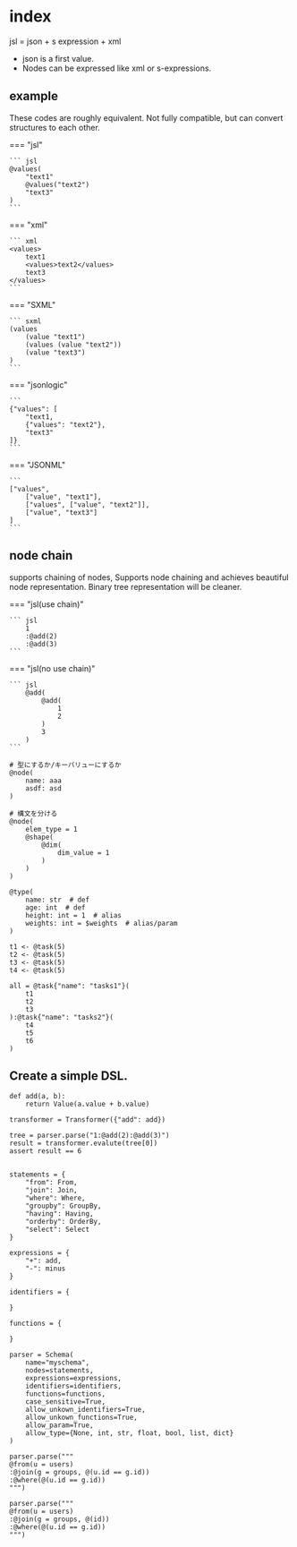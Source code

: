 # index

jsl = json + s expression + xml

- json is a first value.
- Nodes can be expressed like xml or s-expressions.

## example

These codes are roughly equivalent.
Not fully compatible, but can convert structures to each other.

=== "jsl"

    ``` jsl
    @values(
        "text1"
        @values("text2")
        "text3"
    )
    ```

=== "xml"

    ``` xml
    <values>
        text1
        <values>text2</values>
        text3
    </values>
    ```

=== "SXML"

    ``` sxml
    (values
        (value "text1")
        (values (value "text2"))
        (value "text3")
    )
    ```

=== "jsonlogic"

    ```
    {"values": [
        "text1,
        {"values": "text2"},
        "text3"
    ]}
    ```

=== "JSONML"

    ```
    ["values",
        ["value", "text1"],
        ["values", ["value", "text2"]],
        ["value", "text3"]
    ]
    ```

## node chain

supports chaining of nodes, Supports node chaining and achieves beautiful node representation.
Binary tree representation will be cleaner.

=== "jsl(use chain)"

    ``` jsl
        1
        :@add(2)
        :@add(3)
    ```

=== "jsl(no use chain)"

    ``` jsl
        @add(
            @add(
                1
                2
            )
            3
        )
    ```

``` jsl
# 型にするか/キーバリューにするか
@node(
    name: aaa
    asdf: asd
)

# 構文を分ける
@node(
    elem_type = 1
    @shape(
        @dim(
            dim_value = 1
        )
    )
)
```

```
@type(
    name: str  # def
    age: int  # def
    height: int = 1  # alias
    weights: int = $weights  # alias/param
)
```


```
t1 <- @task(5)
t2 <- @task(5)
t3 <- @task(5)
t4 <- @task(5)

all = @task{"name": "tasks1"}(
    t1
    t2
    t3
):@task{"name": "tasks2"}(
    t4
    t5
    t6
)
```


## Create a simple DSL.

```
def add(a, b):
    return Value(a.value + b.value)

transformer = Transformer({"add": add})

tree = parser.parse("1:@add(2):@add(3)")
result = transformer.evalute(tree[0])
assert result == 6

```


```

statements = {
    "from": From,
    "join": Join,
    "where": Where,
    "groupby": GroupBy,
    "having": Having,
    "orderby": OrderBy,
    "select": Select
}

expressions = {
    "+": add,
    "-": minus
}

identifiers = {

}

functions = {

}

parser = Schema(
    name="myschema",
    nodes=statements,
    expressions=expressions,
    identifiers=identifiers,
    functions=functions,
    case_sensitive=True,
    allow_unkown_identifiers=True,
    allow_unkown_functions=True,
    allow_param=True,
    allow_type={None, int, str, float, bool, list, dict}
)

parser.parse("""
@from(u = users)
:@join(g = groups, @(u.id == g.id))
:@where(@(u.id == g.id))
""")

parser.parse("""
@from(u = users)
:@join(g = groups, @(id))
:@where(@(u.id == g.id))
""")

```